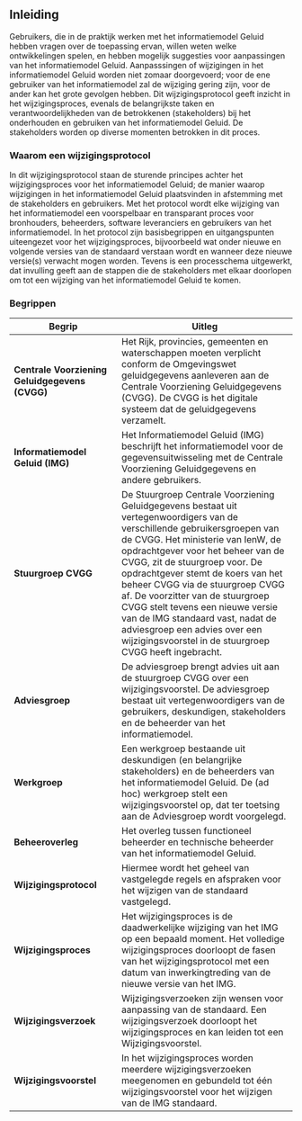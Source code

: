 ## Inleiding

Gebruikers, die in de praktijk werken met het informatiemodel Geluid hebben vragen over de toepassing ervan, willen weten welke ontwikkelingen spelen, en hebben mogelijk suggesties voor aanpassingen van het informatiemodel Geluid. Aanpasssingen of wijzigingen in het informatiemodel Geluid worden niet zomaar doorgevoerd; voor de ene gebruiker van het informatiemodel zal de wijziging gering zijn, voor de ander kan het grote gevolgen hebben. Dit wijzigingsprotocol geeft inzicht in het wijzigingsproces, evenals de belangrijkste taken en verantwoordelijkheden van de betrokkenen (stakeholders) bij het onderhouden en gebruiken van het informatiemodel Geluid. De stakeholders worden op diverse momenten betrokken in dit proces.

### Waarom een wijzigingsprotocol

In dit wijzigingsprotocol staan de sturende principes achter het wijzigingsproces voor het informatiemodel Geluid; de manier waarop wijzigingen in het informatiemodel Geluid plaatsvinden in afstemming met de stakeholders en gebruikers. Met het protocol wordt elke wijziging van het informatiemodel een voorspelbaar en transparant proces voor bronhouders, beheerders, software leveranciers en gebruikers van het informatiemodel. In het protocol zijn basisbegrippen en uitgangspunten uiteengezet voor het wijzigingsproces, bijvoorbeeld wat onder nieuwe en volgende versies van de standaard verstaan wordt en wanneer deze nieuwe versie(s) verwacht mogen worden. Tevens is een processchema uitgewerkt, dat invulling geeft aan de stappen die de stakeholders met elkaar doorlopen om tot een wijziging van het informatiemodel Geluid te komen. 

### Begrippen

<table>
  <colgroup>
  <col style="width: 38%;">
  <col style="width: 62%;">
   </colgroup>
  <thead>
    <tr>
      <th>Begrip </th>
      <th>Uitleg </th>
    </tr>
  </thead>
  <tbody>
    <tr>
      <td><b>Centrale Voorziening Geluidgegevens (CVGG)<b> </td>
      <td>Het Rijk, provincies, gemeenten en waterschappen moeten verplicht conform de Omgevingswet geluidgegevens aanleveren aan de Centrale Voorziening Geluidgegevens (CVGG). De CVGG is het digitale systeem dat de geluidgegevens verzamelt. </td>
     </tr>
    <tr>
      <td><b>Informatiemodel Geluid (IMG)<b> </td>
      <td>Het Informatiemodel Geluid (IMG) beschrijft het informatiemodel voor de gegevensuitwisseling met de Centrale Voorziening Geluidgegevens en andere gebruikers. </td>
     </tr>
    <tr>
      <td><b>Stuurgroep CVGG<b> </td>
      <td>De Stuurgroep Centrale Voorziening Geluidgegevens bestaat uit vertegenwoordigers van de verschillende gebruikersgroepen van de CVGG. Het ministerie van IenW, de opdrachtgever voor het beheer van de CVGG, zit de stuurgroep voor. De opdrachtgever stemt de koers van het beheer CVGG via de stuurgroep CVGG af. De voorzitter van de stuurgroep CVGG stelt tevens een nieuwe versie van de IMG standaard vast, nadat de adviesgroep een advies over een wijzigingsvoorstel in de stuurgroep CVGG heeft ingebracht. </td>
     </tr>
    <tr>
      <td><b>Adviesgroep<b> </td>
      <td>De adviesgroep brengt advies uit aan de stuurgroep CVGG over een wijzigingsvoorstel. De adviesgroep bestaat uit vertegenwoordigers van de gebruikers, deskundigen, stakeholders en de beheerder van het informatiemodel. </td>
     </tr>
    <tr>
      <td><b>Werkgroep<b> </td>
      <td>Een werkgroep bestaande uit deskundigen (en belangrijke stakeholders) en de beheerders van het informatiemodel Geluid. De (ad hoc) werkgroep stelt een wijzigingsvoorstel op, dat ter toetsing aan de Adviesgroep wordt voorgelegd. </td>
     </tr>
    <tr>
      <td><b>Beheeroverleg<b> </td>
      <td>Het overleg tussen functioneel beheerder en technische beheerder van het informatiemodel Geluid. </td>
     </tr>
    <tr>
      <td><b>Wijzigingsprotocol<b> </td>
      <td>Hiermee wordt het geheel van vastgelegde regels en afspraken voor het wijzigen van de standaard vastgelegd. </td>
     </tr>
    <tr>
      <td><b>Wijzigingsproces<b> </td>
      <td>Het wijzigingsproces is de daadwerkelijke wijziging van het IMG op een bepaald moment. Het volledige wijzigingsproces doorloopt de fasen van het wijzigingsprotocol met een datum van inwerkingtreding van de nieuwe versie van het IMG. </td>
     </tr>
    <tr>
      <td><b>Wijzigingsverzoek<b> </td>
      <td>Wijzigingsverzoeken zijn wensen voor aanpassing van de standaard. Een wijzigingsverzoek doorloopt het wijzigingsproces en kan leiden tot een Wijzigingsvoorstel. </td>
     </tr>
    <tr>
      <td><b>Wijzigingsvoorstel<b> </td>
      <td>In het wijzigingsproces worden meerdere wijzigingsverzoeken meegenomen en gebundeld tot één wijzigingsvoorstel voor het wijzigen van de IMG standaard. </td>
     </tr>
  </tbody>
</table>
